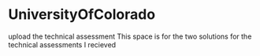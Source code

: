 # UniversityOfColorado
upload the technical assessment 
This space is for the two solutions for the technical assessments I recieved 
